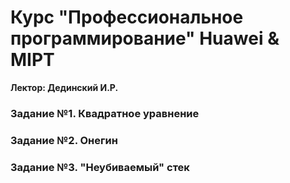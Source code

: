 # Курс "Профессиональное программирование" Huawei & MIPT

**Лектор: Дединский И.Р.**

### Задание №1. Квадратное уравнение
### Задание №2. Онегин
### Задание №3. "Неубиваемый" стек
